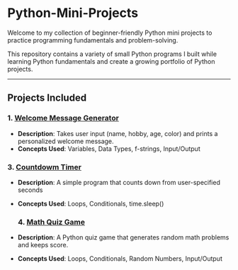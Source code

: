 # Python-Mini-Projects
Welcome to my collection of beginner-friendly Python mini projects to practice programming fundamentals and problem-solving.
 
This repository contains a variety of small Python programs I built while learning Python fundamentals and create a growing portfolio of Python projects.

---

## Projects Included

### 1️. [Welcome Message Generator](https://github.com/Shaikh-Humaira/Python-Mini-Projects/blob/main/1-Welcome-Message-Generator.py)
- **Description**: Takes user input (name, hobby, age, color) and prints a personalized welcome message.  
- **Concepts Used**: Variables, Data Types, f-strings, Input/Output

### 3. [Countdowm Timer](https://github.com/Shaikh-Humaira/Python-Mini-Projects/blob/main/3-Countdown-Timer)
- **Description**:  A simple program that counts down from user-specified seconds
- **Concepts Used**: Loops, Conditionals, time.sleep()

  ### 4. [Math Quiz Game](https://github.com/Shaikh-Humaira/Python-Mini-Projects/blob/main/4-Math-Quiz-Game)
- **Description**: A Python quiz game that generates random math problems and keeps score.  
- **Concepts Used**: Loops, Conditionals, Random Numbers, Input/Output
